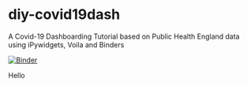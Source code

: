 # diy-covid19dash


A Covid-19 Dashboarding Tutorial based on Public Health England data using iPywidgets, Voila and Binders

[![Binder](https://mybinder.org/badge_logo.svg)](https://mybinder.org/v2/gh/jgrove4/Coding-for-Bioscientists/HEAD?urlpath=voila%2Frender%2Fcases_vs_tests_dashboard.ipynb)

Hello